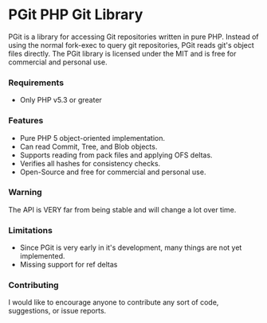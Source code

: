 PGit PHP Git Library
====================

PGit is a library for accessing Git repositories written in pure PHP. Instead of using the normal fork-exec to query git repositories, PGit reads git's object files directly. The PGit library is licensed under the MIT and is free for commercial and personal use.

### Requirements
 * Only PHP v5.3 or greater
 
### Features
 * Pure PHP 5 object-oriented implementation.
 * Can read Commit, Tree, and Blob objects.
 * Supports reading from pack files and applying OFS deltas.
 * Verifies all hashes for consistency checks.
 * Open-Source and free for commercial and personal use.
 
### Warning
The API is VERY far from being stable and will change a lot over time.

### Limitations
 * Since PGit is very early in it's development, many things are not yet implemented.
 * Missing support for ref deltas
 
### Contributing
I would like to encourage anyone to contribute any sort of code, suggestions, or issue reports. 
